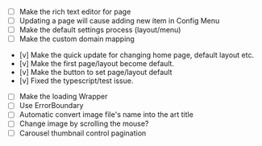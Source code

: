 - [ ] Make the rich text editor for page
- [ ] Updating a page will cause adding new item in Config Menu
- [ ] Make the default settings process (layout/menu)
- [ ] Make the custom domain mapping
- [v] Make the quick update for changing home page, default layout etc.
- [v] Make the first page/layout become default.
- [v] Make the button to set page/layout default
- [v] Fixed the typescript/test issue.
- [ ] Make the loading Wrapper
- [ ] Use ErrorBoundary
- [ ] Automatic convert image file's name into the art title
- [ ] Change image by scrolling the mouse?
- [ ] Carousel thumbnail control pagination

